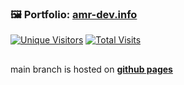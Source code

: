 ### 🖼️ Portfolio: [amr-dev.info](https://amr-dev.info)
<a target="_blank" href="https://amr-dev.info"><img alt="Unique Visitors" src="https://img.shields.io/badge/dynamic/json?url=https%3A%2F%2Famr-dev.info%2Fvisitors&query=%24&style=for-the-badge&label=Unique%20Visitors&labelColor=%23222&color=ae3"></a>
<a target="_blank" href="https://amr-dev.info"><img alt="Total Visits" src="https://img.shields.io/badge/dynamic/json?url=https%3A%2F%2Famr-dev.info%2Fvisits&query=%24&style=for-the-badge&label=Total%20Visits&labelColor=%23222&color=f56"></a>

##

main branch is hosted on **<a href="https://cyber-amr.github.io/amr-dev.info/public" target="_blank">github pages</a>**
